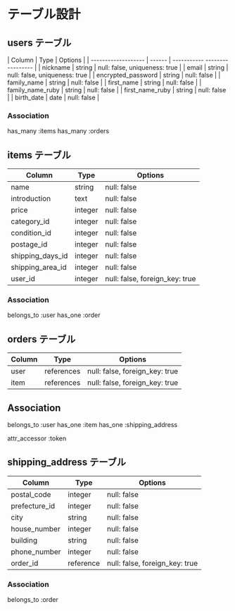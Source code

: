 # テーブル設計

## users テーブル

| Column              | Type   | Options                       |
| ------------------- | ------ | ----------- ----------------- |
| nickname            | string | null: false, uniqueness: true |
| email               | string | null: false, uniqueness: true |
| encrypted_password  | string | null: false                   |
| family_name         | string | null: false                   |
| first_name          | string | null: false                   |
| family_name_ruby    | string | null: false                   |
| first_name_ruby     | string | null: false                   |
| birth_date          | date   | null: false                   |

### Association

has_many :items
has_many :orders


## items テーブル

| Column           | Type   | Options                         |
| ---------------- | ------ | ------------------------------- |
| name             | string | null: false                     |
| introduction     | text   | null: false                     |
| price            | integer| null: false                     |
| category_id      | integer| null: false                     |
| condition_id     | integer| null: false                     |
| postage_id       | integer| null: false                     |
| shipping_days_id | integer| null: false                     |
| shipping_area_id | integer| null: false                     | 
| user_id          | integer| null: false, foreign_key: true  |

### Association

belongs_to :user
has_one    :order


## orders テーブル

| Column          | Type       | Options                        |
| --------------- | -----------| ------------------------------ |
| user            | references | null: false, foreign_key: true |
| item            | references | null: false, foreign_key: true |

## Association

belongs_to :user
has_one    :item
has_one    :shipping_address

attr_accessor :token


## shipping_address テーブル

| Column          | Type       | Options                       |
| --------------- | ---------- | ----------------------------- |
| postal_code     | integer    | null: false                   |
| prefecture_id   | integer    | null: false                   |
| city            | string     | null: false                   |
| house_number    | integer    | null: false                   |
| building        | string     | null: false                   |
| phone_number    | integer    | null: false                   |
| order_id        | reference  | null: false, foreign_key: true|


### Association

belongs_to :order